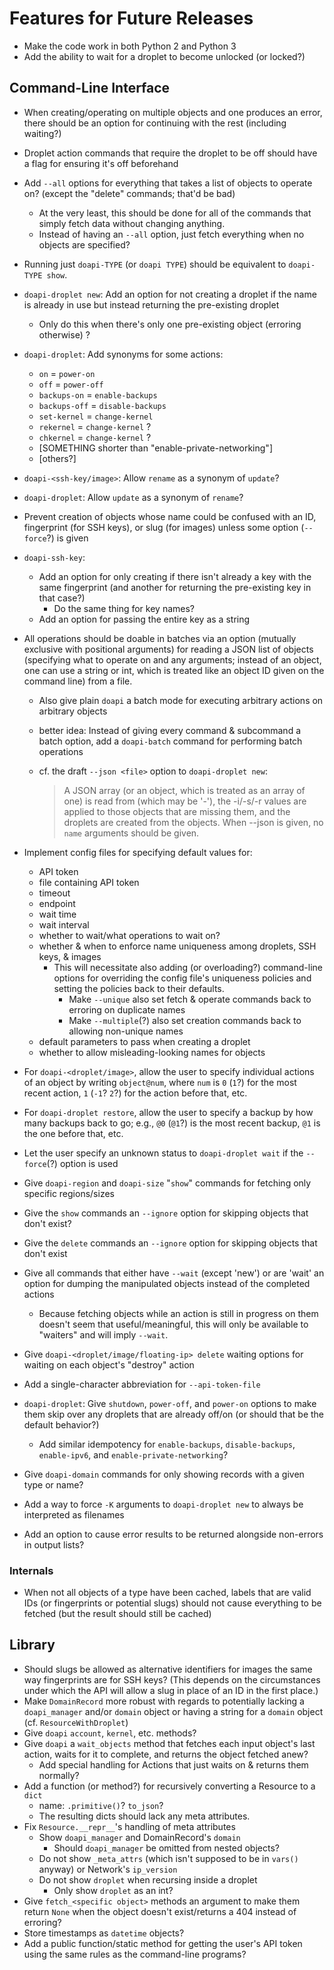 # Features for Future Releases

- Make the code work in both Python 2 and Python 3
- Add the ability to wait for a droplet to become unlocked (or locked?)

## Command-Line Interface

- When creating/operating on multiple objects and one produces an error, there
  should be an option for continuing with the rest (including waiting?)

- Droplet action commands that require the droplet to be off should have a flag
  for ensuring it's off beforehand

- Add `--all` options for everything that takes a list of objects to operate
  on? (except the "delete" commands; that'd be bad)
    - At the very least, this should be done for all of the commands that
      simply fetch data without changing anything.
    - Instead of having an `--all` option, just fetch everything when no
      objects are specified?

- Running just `doapi-TYPE` (or `doapi TYPE`) should be equivalent to
  `doapi-TYPE show`.

- `doapi-droplet new`: Add an option for not creating a droplet if the name is
  already in use but instead returning the pre-existing droplet
    - Only do this when there's only one pre-existing object (erroring
      otherwise) ?

- `doapi-droplet`: Add synonyms for some actions:
    - `on` = `power-on`
    - `off` = `power-off`
    - `backups-on` = `enable-backups`
    - `backups-off` = `disable-backups`
    - `set-kernel` = `change-kernel`
    - `rekernel` = `change-kernel` ?
    - `chkernel` = `change-kernel` ?
    - [SOMETHING shorter than "enable-private-networking"]
    - [others?]

- `doapi-<ssh-key/image>`: Allow `rename` as a synonym of `update`?
- `doapi-droplet`: Allow `update` as a synonym of `rename`?

- Prevent creation of objects whose name could be confused with an ID,
  fingerprint (for SSH keys), or slug (for images) unless some option
  (`--force`?) is given

- `doapi-ssh-key`:
    - Add an option for only creating if there isn't already a key with the
      same fingerprint (and another for returning the pre-existing key in that
      case?)
        - Do the same thing for key names?
    - Add an option for passing the entire key as a string

- All operations should be doable in batches via an option (mutually exclusive
  with positional arguments) for reading a JSON list of objects (specifying
  what to operate on and any arguments; instead of an object, one can use a
  string or int, which is treated like an object ID given on the command line)
  from a file.
    - Also give plain `doapi` a batch mode for executing arbitrary actions on
      arbitrary objects
    - better idea: Instead of giving every command & subcommand a batch option,
      add a `doapi-batch` command for performing batch operations
    - cf. the draft `--json <file>` option to `doapi-droplet new`:

        > A JSON array (or an object, which is treated as an array of one) is
        > read from <file> (which may be '-'), the -i/-s/-r values are applied
        > to those objects that are missing them, and the droplets are created
        > from the objects.  When --json is given, no `name` arguments should
        > be given.

- Implement config files for specifying default values for:
    - API token
    - file containing API token
    - timeout
    - endpoint
    - wait time
    - wait interval
    - whether to wait/what operations to wait on?
    - whether & when to enforce name uniqueness among droplets, SSH keys, &
      images
        - This will necessitate also adding (or overloading?) command-line
          options for overriding the config file's uniqueness policies and
          setting the policies back to their defaults.
            - Make `--unique` also set fetch & operate commands back to
              erroring on duplicate names
            - Make `--multiple`(?) also set creation commands back to allowing
              non-unique names
    - default parameters to pass when creating a droplet
    - whether to allow misleading-looking names for objects

- For `doapi-<droplet/image>`, allow the user to specify individual actions of
  an object by writing `object@num`, where `num` is `0` (`1`?) for the most
  recent action, `1` (`-1`? `2`?) for the action before that, etc.

- For `doapi-droplet restore`, allow the user to specify a backup by how many
  backups back to go; e.g., `@0` (`@1`?) is the most recent backup, `@1` is the
  one before that, etc.

- Let the user specify an unknown status to `doapi-droplet wait` if the
  `--force`(?) option is used

- Give `doapi-region` and `doapi-size` "`show`" commands for fetching only
  specific regions/sizes

- Give the `show` commands an `--ignore` option for skipping objects that don't
  exist?

- Give the `delete` commands an `--ignore` option for skipping objects that
  don't exist

- Give all commands that either have `--wait` (except 'new') or are 'wait' an
  option for dumping the manipulated objects instead of the completed actions
    - Because fetching objects while an action is still in progress on them
      doesn't seem that useful/meaningful, this will only be available to
      "waiters" and will imply `--wait`.

- Give `doapi-<droplet/image/floating-ip> delete` waiting options for waiting
  on each object's "destroy" action

- Add a single-character abbreviation for `--api-token-file`

- `doapi-droplet`: Give `shutdown`, `power-off`, and `power-on` options to make
  them skip over any droplets that are already off/on (or should that be the
  default behavior?)
    - Add similar idempotency for `enable-backups`, `disable-backups`,
      `enable-ipv6`, and `enable-private-networking`?

- Give `doapi-domain` commands for only showing records with a given type or
  name?

- Add a way to force `-K` arguments to `doapi-droplet new` to always be
  interpreted as filenames

- Add an option to cause error results to be returned alongside non-errors in
  output lists?

### Internals

- When not all objects of a type have been cached, labels that are valid IDs
  (or fingerprints or potential slugs) should not cause everything to be
  fetched (but the result should still be cached)

## Library

- Should slugs be allowed as alternative identifiers for images the same way
  fingerprints are for SSH keys?  (This depends on the circumstances under
  which the API will allow a slug in place of an ID in the first place.)
- Make `DomainRecord` more robust with regards to potentially lacking a
  `doapi_manager` and/or `domain` object or having a string for a `domain`
  object (cf. `ResourceWithDroplet`)
- Give `doapi` `account`, `kernel`, etc. methods?
- Give `doapi` a `wait_objects` method that fetches each input object's last
  action, waits for it to complete, and returns the object fetched anew?
    - Add special handling for Actions that just waits on & returns them
      normally?
- Add a function (or method?) for recursively converting a Resource to a `dict`
    - name: `.primitive()`? `to_json`?
    - The resulting dicts should lack any meta attributes.
- Fix `Resource.__repr__`'s handling of meta attributes
    - Show `doapi_manager` and DomainRecord's `domain`
        - Should `doapi_manager` be omitted from nested objects?
    - Do not show `_meta_attrs` (which isn't supposed to be in `vars()` anyway)
      or Network's `ip_version`
    - Do not show `droplet` when recursing inside a droplet
        - Only show `droplet` as an int?
- Give `fetch_<specific object>` methods an argument to make them return `None`
  when the object doesn't exist/returns a 404 instead of erroring?
- Store timestamps as `datetime` objects?
- Add a public function/static method for getting the user's API token using
  the same rules as the command-line programs?
